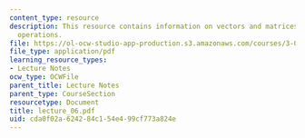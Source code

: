 ```yaml
---
content_type: resource
description: This resource contains information on vectors and matrices and matrix
  operations.
file: https://ol-ocw-studio-app-production.s3.amazonaws.com/courses/3-016-mathematics-for-materials-scientists-and-engineers-fall-2005/cda0f02a624284c154e499cf773a824e_lecture_06.pdf
file_type: application/pdf
learning_resource_types:
- Lecture Notes
ocw_type: OCWFile
parent_title: Lecture Notes
parent_type: CourseSection
resourcetype: Document
title: lecture_06.pdf
uid: cda0f02a-6242-84c1-54e4-99cf773a824e
---
```

